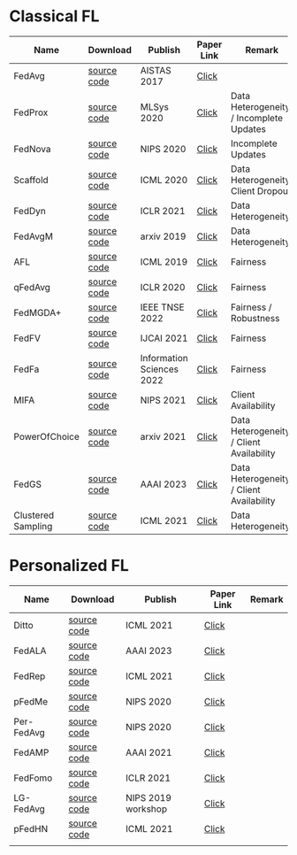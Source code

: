# Classical FL
| **Name**           | **Download**                                                                                                 | **Publish**               | **Paper Link**                           | **Remark**                              |
|--------------------|--------------------------------------------------------------------------------------------------------------|---------------------------|------------------------------------------|-----------------------------------------|
| FedAvg             | [source code](https://raw.githubusercontent.com/WwZzz/easyFL/FLGo/resources/algorithm/fedavg.py)             | AISTAS 2017               | [Click](http://arxiv.org/abs/1602.05629) |                                         |
| FedProx            | [source code](https://raw.githubusercontent.com/WwZzz/easyFL/FLGo/resources/algorithm/fedprox.py)            | MLSys 2020                | [Click](http://arxiv.org/abs/1812.06127) | Data Heterogeneity / Incomplete Updates |
| FedNova            | [source code](https://raw.githubusercontent.com/WwZzz/easyFL/FLGo/resources/algorithm/fednova.py)            | NIPS 2020                 | [Click](http://arxiv.org/abs/2007.07481) | Incomplete Updates                      |
| Scaffold           | [source code](https://raw.githubusercontent.com/WwZzz/easyFL/FLGo/resources/algorithm/scaffold.py)           | ICML 2020                 | [Click](http://arxiv.org/abs/1910.06378) | Data Heterogeneity/ Client Dropout      |
| FedDyn             | [source code](https://raw.githubusercontent.com/WwZzz/easyFL/FLGo/resources/algorithm/feddyn.py)             | ICLR 2021                 | [Click](http://arxiv.org/abs/2111.04263) | Data Heterogeneity                      |
| FedAvgM            | [source code](https://raw.githubusercontent.com/WwZzz/easyFL/FLGo/resources/algorithm/fedavgm.py)            | arxiv 2019                | [Click](http://arxiv.org/abs/1909.06335) | Data Heterogeneity                      |
| AFL                | [source code](https://raw.githubusercontent.com/WwZzz/easyFL/FLGo/resources/algorithm/afl.py)                | ICML 2019                 | [Click](http://arxiv.org/abs/1902.00146) | Fairness                                |
| qFedAvg            | [source code](https://raw.githubusercontent.com/WwZzz/easyFL/FLGo/resources/algorithm/qfedavg.py)            | ICLR 2020                 | [Click](http://arxiv.org/abs/1905.10497) | Fairness                                |
| FedMGDA+           | [source code](https://raw.githubusercontent.com/WwZzz/easyFL/FLGo/resources/algorithm/fedmgda+.py)           | IEEE TNSE 2022            | [Click](http://arxiv.org/abs/2006.11489) | Fairness / Robustness                   |
| FedFV              | [source code](https://raw.githubusercontent.com/WwZzz/easyFL/FLGo/resources/algorithm/fedfv.py)              | IJCAI 2021                | [Click](http://arxiv.org/abs/2104.14937) | Fairness                                |
| FedFa              | [source code](https://raw.githubusercontent.com/WwZzz/easyFL/FLGo/resources/algorithm/fedfa.py)              | Information Sciences 2022 | [Click](http://arxiv.org/abs/2012.10069) | Fairness                                |
| MIFA               | [source code](https://raw.githubusercontent.com/WwZzz/easyFL/FLGo/resources/algorithm/mifa.py)               | NIPS 2021                 | [Click](http://arxiv.org/abs/2106.04159) | Client Availability                     |
| PowerOfChoice      | [source code](https://raw.githubusercontent.com/WwZzz/easyFL/FLGo/resources/algorithm/powerofchoice.py)      | arxiv 2021                | [Click](http://arxiv.org/abs/2010.13723) | Data Heterogeneity / Client Availability |
| FedGS              | [source code](https://raw.githubusercontent.com/WwZzz/easyFL/FLGo/resources/algorithm/fedgs.py)              | AAAI 2023                 | [Click]() | Data Heterogeneity / Client Availability |
| Clustered Sampling | [source code](https://raw.githubusercontent.com/WwZzz/easyFL/FLGo/resources/algorithm/clustered_sampling.py) | ICML 2021                 | [Click]() | Data Heterogeneity |

# Personalized FL

| **Name**   | **Download**                                                                                        | **Publish**        | **Paper Link**                                                          | **Remark** |
|------------|-----------------------------------------------------------------------------------------------------|--------------------|-------------------------------------------------------------------------|------------|
| Ditto      | [source code](https://raw.githubusercontent.com/WwZzz/easyFL/FLGo/resources/algorithm/ditto.py)     | ICML 2021          | [Click](http://arxiv.org/abs/2007.14390)                                |            |
| FedALA     | [source code](https://raw.githubusercontent.com/WwZzz/easyFL/FLGo/resources/algorithm/fedala.py)    | AAAI 2023          | [Click](http://arxiv.org/abs/2212.01197)                                |            |
| FedRep     | [source code](https://raw.githubusercontent.com/WwZzz/easyFL/FLGo/resources/algorithm/fedrep.py)    | ICML 2021          | [Click](http://arxiv.org/abs/2102.07078)                                |            |
| pFedMe     | [source code](https://raw.githubusercontent.com/WwZzz/easyFL/FLGo/resources/algorithm/pfedme.py)    | NIPS 2020          | [Click](http://arxiv.org/abs/2006.08848)                                |            |                                         |
| Per-FedAvg | [source code](https://raw.githubusercontent.com/WwZzz/easyFL/FLGo/resources/algorithm/perfedavg.py) | NIPS 2020          | [Click](http://arxiv.org/abs/2002.07948)                                |            |
| FedAMP     | [source code](https://raw.githubusercontent.com/WwZzz/easyFL/FLGo/resources/algorithm/fedamp.py)    | AAAI 2021          | [Click](http://arxiv.org/abs/2007.03797)                                |            |
| FedFomo    | [source code](https://raw.githubusercontent.com/WwZzz/easyFL/FLGo/resources/algorithm/fedfomo.py)   | ICLR 2021          | [Click](http://arxiv.org/abs/2012.08565)                                |            |
| LG-FedAvg  | [source code](https://raw.githubusercontent.com/WwZzz/easyFL/FLGo/resources/algorithm/lgfedavg.py)  | NIPS 2019 workshop | [Click](http://arxiv.org/abs/2001.01523)                                |            |
| pFedHN     | [source code](https://raw.githubusercontent.com/WwZzz/easyFL/FLGo/resources/algorithm/pfedhn.py)    | ICML 2021          | [Click](https://proceedings.mlr.press/v139/shamsian21a.html)            |            |
|            |                                                                                                     |                    |                                                                         |            |
